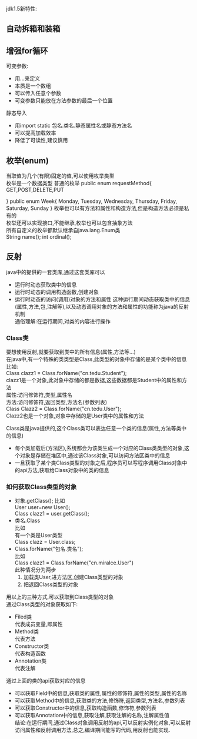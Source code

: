 jdk1.5新特性:
## 自动拆箱和装箱
## 增强for循环
可变参数:
 - 用...来定义
 - 本质是一个数组
 - 可以传入任意个参数
 - 可变参数只能放在方法参数的最后一个位置

静态导入
 - 用import static 包名.类名.静态属性名或静态方法名
 - 可以提高加载效率
 - 降低了可读性,建议慎用

## 枚举(enum)

 当取值为几个(有限)固定的值,可以使用枚举类型  
 枚举是一个数据类型
 普通的枚举
  public enum requestMethod{
	GET,POST,DELETE,PUT
	
  }
  public enum Week{
	Monday,
	Tuesday,
	Wednesday,
	Thursday,
	Friday,
	Saturday,
	Sunday
  }
 枚举也可以有方法和属性和构造方法,但是构造方法必须是私有的  
 枚举还可以实现接口,不能继承,枚举也可以包含抽象方法  
 所有自定义的枚举都默认继承自java.lang.Enum类  
 String name();
 int ordinal();

## 反射
 java中的提供的一套类库,通过这套类库可以  
 - 运行时动态获取类中的信息  
 - 运行时动态的调用构造函数,创建对象
 - 运行时动态的访问(调用)对象的方法和属性
这种运行期间动态获取类中的信息(属性,方法,包,注解等),以及动态调用对象的方法和属性的功能称为java的反射机制  
通俗理解:在运行期间,对类的内容进行操作  

### Class类
要想使用反射,就要获取到类中的所有信息(属性,方法等...)  
在java中,有一个特殊的类类型是Class,此类型的对象中存储的是某个类中的信息  
比如:  
 Class clazz1 = Class.forName("cn.tedu.Student");  
 clazz1是一个对象,此对象中存储的都是数据,这些数据都是Student中的属性和方法  
  属性:访问修饰符,类型,属性名  
  方法:访问修饰符,返回类型,方法名(参数列表)  
  Class Clazz2 = Class.forName("cn.tedu.User");  
  Clazz2也是一个对象,对象中存储的是User类中的属性和方法  
  
Class类是java提供的,这个Class类可以表达任意一个类的信息(属性,方法等类中的信息)
- 每个类加载后(方法区),系统都会为该类生成一个对应的Class类类型的对象,这个对象是存储在堆区中,通过该Class对象,可以访问方法区类中的信息
- 一旦获取了某个类Class类型的对象之后,程序员可以写程序调用Class对象中的api方法,获取给Class对象中的类的信息

### 如何获取Class类型的对象

- 对象.getClass();
比如  
User user=new User();  
Class clazz1 = user.getClass();  
- 类名.Class  
比如  
有一个类是User类型  
Class clazz = User.class;  
- Class.forName("包名.类名");  
比如  
 Class clazz1 = Class.forName("cn.miralce.User")  
 此种情况分为两步  
  1. 加载类User,进方法区,创建Class类型的对象
  2. 把返回Class类型的对象

用以上的三种方式,可以获取到Class类型的对象  
通过Class类型的对象获取如下:  
 - Filed类  
  代表成员变量,即属性  
 - Method类  
  代表方法  
 - Constructor类  
  代表构造函数  
 - Annotation类  
  代表注解  


通过上面的类的api获取对应的信息
- 可以获取Field中的信息,获取类的属性,属性的修饰符,属性的类型,属性的名称
- 可以获取Method中的信息,获取类的方法,修饰符,返回类型,方法名,参数列表
- 可以获取Constructor中的信息,获取构造函数,修饰符,参数列表
- 可以获取Annotation中的信息,获取注解,获取注解的名称,注解属性值  
结论:在运行期间,通过Class对象调用反射的api,可以反射实例化对象,可以反射访问属性和反射调用方法,总之,编译期间能写的代码,用反射也能实现.
